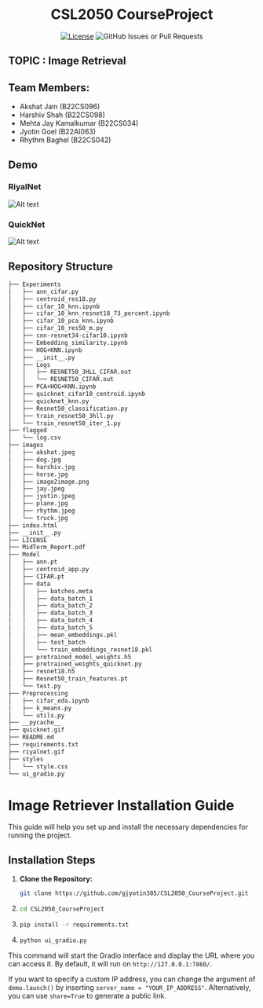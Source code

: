 <div align="center">

# CSL2050 CourseProject

[![License](https://img.shields.io/badge/License-MIT-blue)](#license)
![GitHub Issues or Pull Requests](https://img.shields.io/github/issues/gjyotin305/CSL2050_CourseProject)

</div>
  
## TOPIC : Image Retrieval


## Team Members:
  - Akshat Jain (B22CS096)
  - Harshiv Shah (B22CS098)
  - Mehta Jay Kamalkumar (B22CS034)
  - Jyotin Goel (B22AI063)
  - Rhythm Baghel (B22CS042)

## Demo


### **RiyalNet**
![Alt text](riyalnet.gif "RiyalNet")


### **QuickNet**
![Alt text](quicknet.gif "QuickNet")




## Repository Structure 

```bash
├── Experiments
│   ├── ann_cifar.py
│   ├── centroid_res18.py
│   ├── cifar_10_knn.ipynb
│   ├── cifar_10_knn_resnet18_73_percent.ipynb
│   ├── cifar_10_pca_knn.ipynb
│   ├── cifar_10_res50_m.py
│   ├── cnn-resnet34-cifar10.ipynb
│   ├── Embedding_similarity.ipynb
│   ├── HOG+KNN.ipynb
│   ├── __init__.py
│   ├── Logs
│   │   ├── RESNET50_3HLL_CIFAR.out
│   │   └── RESNET50_CIFAR.out
│   ├── PCA+HOG+KNN.ipynb
│   ├── quicknet_cifar10_centroid.ipynb
│   ├── quicknet_knn.py
│   ├── Resnet50_classification.py
│   ├── train_resnet50_3hll.py
│   └── train_resnet50_iter_1.py
├── flagged
│   └── log.csv
├── images
│   ├── akshat.jpeg
│   ├── dog.jpg
│   ├── harshiv.jpg
│   ├── horse.jpg
│   ├── image2image.png
│   ├── jay.jpeg
│   ├── jyotin.jpeg
│   ├── plane.jpg
│   ├── rhythm.jpeg
│   └── truck.jpg
├── index.html
├── __init__.py
├── LICENSE
├── MidTerm_Report.pdf
├── Model
│   ├── ann.pt
│   ├── centroid_app.py
│   ├── CIFAR.pt
│   ├── data
│   │   ├── batches.meta
│   │   ├── data_batch_1
│   │   ├── data_batch_2
│   │   ├── data_batch_3
│   │   ├── data_batch_4
│   │   ├── data_batch_5
│   │   ├── mean_embeddings.pkl
│   │   ├── test_batch
│   │   └── train_embeddings_resnet18.pkl
│   ├── pretrained_model_weights.h5
│   ├── pretrained_weights_quicknet.py
│   ├── resnet18.h5
│   ├── Resnet50_train_features.pt
│   └── test.py
├── Preprocessing
│   ├── cifar_eda.ipynb
│   ├── k_means.py
│   └── utils.py
├── __pycache__
├── quicknet.gif
├── README.md
├── requirements.txt
├── riyalnet.gif
├── styles
│   └── style.css
└── ui_gradio.py
```
# Image Retriever Installation Guide

This guide will help you set up and install the necessary dependencies for running the project.

## Installation Steps

1. **Clone the Repository:**
   ```bash
   git clone https://github.com/gjyotin305/CSL2050_CourseProject.git
2. ```bash
   cd CSL2050_CourseProject
3. ```bash
   pip install -r requirements.txt
4. ```bash
   python ui_gradio.py

This command will start the Gradio interface and display the URL where you can access it. By default, it will run on `http://127.0.0.1:7860/`. 

If you want to specify a custom IP address, you can change the argument of `demo.launch()` by inserting `server_name = "YOUR_IP_ADDRESS"`. Alternatively, you can use `share=True` to generate a public link.


